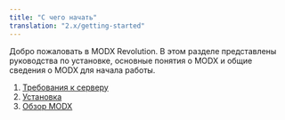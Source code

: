 ```yaml
---
title: "С чего начать"
translation: "2.x/getting-started"
---
```


Добро пожаловать в MODX Revolution. В этом разделе представлены руководства по установке, основные понятия о MODX и общие сведения о MODX для начала работы.

1. [Требования к серверу](getting-started/server-requirements)
2. [Установка](getting-started/installation)
3. [Обзор MODX](getting-started/an-overview-of-modx)